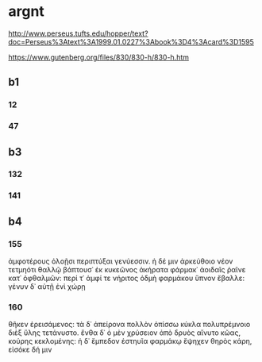 
# argnt
http://www.perseus.tufts.edu/hopper/text?doc=Perseus%3Atext%3A1999.01.0227%3Abook%3D4%3Acard%3D1595

https://www.gutenberg.org/files/830/830-h/830-h.htm

## b1
### 12
### 47
## b3
### 132
### 141
## b4
### 155
ἀμφοτέρους ὀλοῇσι περιπτύξαι γενύεσσιν.
ἡ δέ μιν ἀρκεύθοιο νέον τετμηότι θαλλῷ
βάπτουσ᾽ ἐκ κυκεῶνος ἀκήρατα φάρμακ᾽ ἀοιδαῖς
ῥαῖνε κατ᾽ ὀφθαλμῶν: περί τ᾽ ἀμφί τε νήριτος ὀδμὴ
φαρμάκου ὕπνον ἔβαλλε: γένυν δ᾽ αὐτῇ ἐνὶ χώρῃ
### 160
θῆκεν ἐρεισάμενος: τὰ δ᾽ ἀπείρονα πολλὸν ὀπίσσω
κύκλα πολυπρέμνοιο διὲξ ὕλης τετάνυστο.
ἔνθα δ᾽ ὁ μὲν χρύσειον ἀπὸ δρυὸς αἴνυτο κῶας,
κούρης κεκλομένης: ἡ δ᾽ ἔμπεδον ἑστηυῖα
φαρμάκῳ ἔψηχεν θηρὸς κάρη, εἰσόκε δή μιν